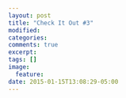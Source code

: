 ```yaml
---
layout: post
title: "Check It Out #3"
modified:
categories: 
comments: true
excerpt:
tags: []
image:
  feature:
date: 2015-01-15T13:08:29-05:00
---
```


